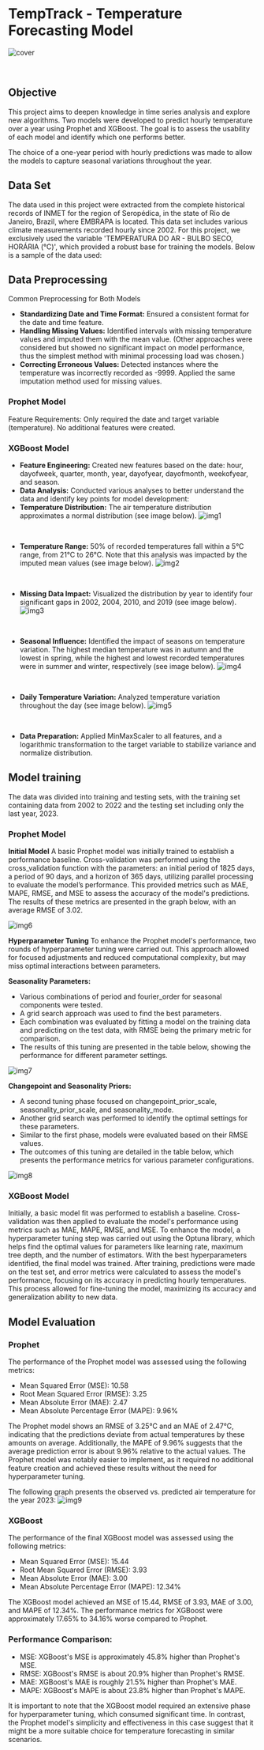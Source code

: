 # TempTrack - Temperature Forecasting Model

![cover](https://github.com/GabrielAlvesDS/CarPrice_Pro/blob/main/images/carprice%20pro_cut.jpg)

<br>

## Objective
This project aims to deepen knowledge in time series analysis and explore new algorithms. Two models were developed to predict hourly temperature over a year using Prophet and XGBoost. The goal is to assess the usability of each model and identify which one performs better.

The choice of a one-year period with hourly predictions was made to allow the models to capture seasonal variations throughout the year.


## Data Set
The data used in this project were extracted from the complete historical records of INMET for the region of Seropédica, in the state of Rio de Janeiro, Brazil, where EMBRAPA is located. This data set includes various climate measurements recorded hourly since 2002. For this project, we exclusively used the variable 'TEMPERATURA DO AR - BULBO SECO, HORÁRIA (°C)', which provided a robust base for training the models. Below is a sample of the data used:

## Data Preprocessing
Common Preprocessing for Both Models
- **Standardizing Date and Time Format:** Ensured a consistent format for the date and time feature.
- **Handling Missing Values:** Identified intervals with missing temperature values and imputed them with the mean value. (Other approaches were considered but showed no significant impact on model performance, thus the simplest method with minimal processing load was chosen.)
- **Correcting Erroneous Values:** Detected instances where the temperature was incorrectly recorded as -9999. Applied the same imputation method used for missing values.

### Prophet Model
Feature Requirements:
Only required the date and target variable (temperature). No additional features were created.
### XGBoost Model
- **Feature Engineering:** Created new features based on the date: hour, dayofweek, quarter, month, year, dayofyear, dayofmonth, weekofyear, and season.
- **Data Analysis:** Conducted various analyses to better understand the data and identify key points for model development:
- **Temperature Distribution:** The air temperature distribution approximates a normal distribution (see image below).
  ![img1](https://github.com/GabrielAlvesDS/TempTrack/blob/main/img/Distribution%20of%20Air%20Temperature.png)

<br>

- **Temperature Range:** 50% of recorded temperatures fall within a 5°C range, from 21°C to 26°C. Note that this analysis was impacted by the imputed mean values (see image below).
 ![img2](https://github.com/GabrielAlvesDS/TempTrack/blob/main/img/Boxplot%20of%20Air%20Temperature.png)

<br>

- **Missing Data Impact:** Visualized the distribution by year to identify four significant gaps in 2002, 2004, 2010, and 2019 (see image below).
 ![img3](https://github.com/GabrielAlvesDS/TempTrack/blob/main/img/Missing%20values.png)

<br>

- **Seasonal Influence:** Identified the impact of seasons on temperature variation. The highest median temperature was in autumn and the lowest in spring, while the highest and lowest recorded temperatures were in summer and winter, respectively (see image below).
 ![img4](https://github.com/GabrielAlvesDS/TempTrack/blob/main/img/Season.png)

<br>

- **Daily Temperature Variation:** Analyzed temperature variation throughout the day (see image below).
 ![img5](https://github.com/GabrielAlvesDS/TempTrack/blob/main/img/Hour.png)

<br>

- **Data Preparation:** Applied MinMaxScaler to all features, and a logarithmic transformation to the target variable to stabilize variance and normalize distribution.

## Model training
The data was divided into training and testing sets, with the training set containing data from 2002 to 2022 and the testing set including only the last year, 2023.

### Prophet Model
**Initial Model**
A basic Prophet model was initially trained to establish a performance baseline. Cross-validation was performed using the cross_validation function with the parameters: an initial period of 1825 days, a period of 90 days, and a horizon of 365 days, utilizing parallel processing to evaluate the model’s performance. This provided metrics such as MAE, MAPE, RMSE, and MSE to assess the accuracy of the model's predictions. The results of these metrics are presented in the graph below, with an average RMSE of 3.02.

 ![img6](https://github.com/GabrielAlvesDS/TempTrack/blob/main/img/InitialModel.png)

**Hyperparameter Tuning**
To enhance the Prophet model's performance, two rounds of hyperparameter tuning were carried out. This approach allowed for focused adjustments and reduced computational complexity, but may miss optimal interactions between parameters.

**Seasonality Parameters:**
- Various combinations of period and fourier_order for seasonal components were tested.
- A grid search approach was used to find the best parameters.
- Each combination was evaluated by fitting a model on the training data and predicting on the test data, with RMSE being the primary metric for comparison.
- The results of this tuning are presented in the table below, showing the performance for different parameter settings.

 ![img7](https://github.com/GabrielAlvesDS/TempTrack/blob/main/img/SeasonalityParanetersTuning.png)

**Changepoint and Seasonality Priors:**
- A second tuning phase focused on changepoint_prior_scale, seasonality_prior_scale, and seasonality_mode.
- Another grid search was performed to identify the optimal settings for these parameters.
- Similar to the first phase, models were evaluated based on their RMSE values.
- The outcomes of this tuning are detailed in the table below, which presents the performance metrics for various parameter configurations.

 ![img8](https://github.com/GabrielAlvesDS/TempTrack/blob/main/img/ChangepointandSeasonalityPriorsTuning.png)

### XGBoost Model
Initially, a basic model fit was performed to establish a baseline. Cross-validation was then applied to evaluate the model's performance using metrics such as MAE, MAPE, RMSE, and MSE.
To enhance the model, a hyperparameter tuning step was carried out using the Optuna library, which helps find the optimal values for parameters like learning rate, maximum tree depth, and the number of estimators.
With the best hyperparameters identified, the final model was trained. After training, predictions were made on the test set, and error metrics were calculated to assess the model's performance, focusing on its accuracy in predicting hourly temperatures.
This process allowed for fine-tuning the model, maximizing its accuracy and generalization ability to new data.


## Model Evaluation

### Prophet
The performance of the Prophet model was assessed using the following metrics:

- Mean Squared Error (MSE): 10.58
- Root Mean Squared Error (RMSE): 3.25
- Mean Absolute Error (MAE): 2.47
- Mean Absolute Percentage Error (MAPE): 9.96%

The Prophet model shows an RMSE of 3.25°C and an MAE of 2.47°C, indicating that the predictions deviate from actual temperatures by these amounts on average. Additionally, the MAPE of 9.96% suggests that the average prediction error is about 9.96% relative to the actual values. The Prophet model was notably easier to implement, as it required no additional feature creation and achieved these results without the need for hyperparameter tuning.

The following graph presents the observed vs. predicted air temperature for the year 2023:
 ![img9](https://github.com/GabrielAlvesDS/TempTrack/blob/main/img/ObservedvsPredictedAirTemperature2023.png)


### XGBoost
The performance of the final XGBoost model was assessed using the following metrics:

- Mean Squared Error (MSE): 15.44
- Root Mean Squared Error (RMSE): 3.93
- Mean Absolute Error (MAE): 3.00
- Mean Absolute Percentage Error (MAPE): 12.34%

The XGBoost model achieved an MSE of 15.44, RMSE of 3.93, MAE of 3.00, and MAPE of 12.34%. The performance metrics for XGBoost were approximately 17.65% to 34.16% worse compared to Prophet.

### Performance Comparison:

- MSE: XGBoost's MSE is approximately 45.8% higher than Prophet's MSE.
- RMSE: XGBoost's RMSE is about 20.9% higher than Prophet's RMSE.
- MAE: XGBoost's MAE is roughly 21.5% higher than Prophet's MAE.
- MAPE: XGBoost's MAPE is about 23.8% higher than Prophet's MAPE.

It is important to note that the XGBoost model required an extensive phase for hyperparameter tuning, which consumed significant time. In contrast, the Prophet model's simplicity and effectiveness in this case suggest that it might be a more suitable choice for temperature forecasting in similar scenarios.



